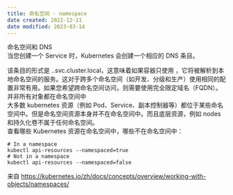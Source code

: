 ```yaml
---
title: 命名空间 - namespace
date created: 2022-12-11
date modified: 2023-03-14
---
```


命名空间和 DNS  
当您创建一个 Service 时，Kubernetes 会创建一个相应的 DNS 条目。

该条目的形式是 <service-name>.<namespace-name>.svc.cluster.local，这意味着如果容器只使用 <service-name>，它将被解析到本地命名空间的服务。这对于跨多个命名空间（如开发、分级和生产）使用相同的配置非常有用。如果您希望跨命名空间访问，则需要使用完全限定域名（FQDN）。  
并非所有对象都在命名空间中  
大多数 kubernetes 资源（例如 Pod、Service、副本控制器等）都位于某些命名空间中。但是命名空间资源本身并不在命名空间中。而且底层资源，例如 nodes 和持久化卷不属于任何命名空间。  
查看哪些 Kubernetes 资源在命名空间中，哪些不在命名空间中：

```
# In a namespace
kubectl api-resources --namespaced=true
# Not in a namespace
kubectl api-resources --namespaced=false
```

来自 <https://kubernetes.io/zh/docs/concepts/overview/working-with-objects/namespaces/>
